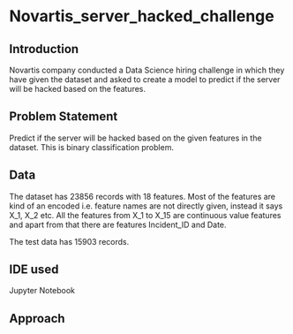 # Novartis_server_hacked_challenge

## Introduction
Novartis company conducted a Data Science hiring challenge in which they have given the dataset and asked to create a model to predict if the server will be hacked based on the features.

## Problem Statement
Predict if the server will be hacked based on the given features in the dataset.
This is binary classification problem.

## Data
The dataset has 23856 records with 18 features. Most of the features are kind of an encoded i.e. feature names are not directly given, instead it says X_1, X_2 etc.
All the features from X_1 to X_15 are continuous value features and apart from that there are features Incident_ID and Date.

The test data has 15903 records.

## IDE used
Jupyter Notebook

## Approach
